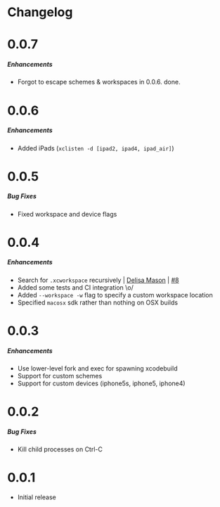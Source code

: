 # Changelog

# 0.0.7

##### Enhancements

* Forgot to escape schemes & workspaces in 0.0.6. done.


# 0.0.6

##### Enhancements

* Added iPads (`xclisten -d [ipad2, ipad4, ipad_air]`)

# 0.0.5

##### Bug Fixes

* Fixed workspace and device flags


# 0.0.4

##### Enhancements

* Search for `.xcworkspace` recursively |
  [Delisa Mason](https://github.com/kattrali) |
  [#8](https://github.com/mneorr/xclisten/pull/8)
* Added some tests and CI integration \o/
* Added `--workspace -w` flag to specify a custom workspace location
* Specified `macosx` sdk rather than nothing on OSX builds


# 0.0.3

##### Enhancements

* Use lower-level fork and exec for spawning xcodebuild
* Support for custom schemes
* Support for custom devices (iphone5s, iphone5, iphone4)

# 0.0.2

##### Bug Fixes

* Kill child processes on Ctrl-C


# 0.0.1

* Initial release

